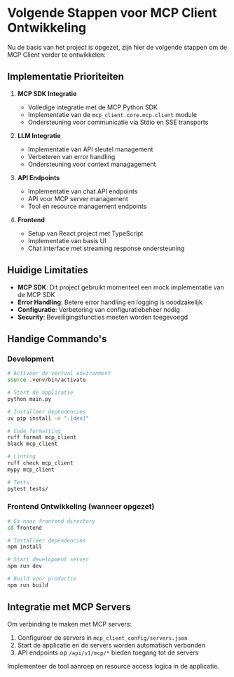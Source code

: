 # Volgende Stappen voor MCP Client Ontwikkeling

Nu de basis van het project is opgezet, zijn hier de volgende stappen om de MCP Client verder te ontwikkelen:

## Implementatie Prioriteiten

1. **MCP SDK Integratie**
   - Volledige integratie met de MCP Python SDK
   - Implementatie van de `mcp_client.core.mcp.client` module
   - Ondersteuning voor communicatie via Stdio en SSE transports

2. **LLM Integratie**
   - Implementatie van API sleutel management
   - Verbeteren van error handling
   - Ondersteuning voor context managagement

3. **API Endpoints**
   - Implementatie van chat API endpoints
   - API voor MCP server management
   - Tool en resource management endpoints

4. **Frontend**
   - Setup van React project met TypeScript
   - Implementatie van basis UI
   - Chat interface met streaming response ondersteuning

## Huidige Limitaties

- **MCP SDK**: Dit project gebruikt momenteel een mock implementatie van de MCP SDK
- **Error Handling**: Betere error handling en logging is noodzakelijk
- **Configuratie**: Verbetering van configuratiebeheer nodig
- **Security**: Beveiligingsfuncties moeten worden toegevoegd

## Handige Commando's

### Development

```bash
# Activeer de virtual environment
source .venv/bin/activate

# Start de applicatie
python main.py

# Installeer dependencies
uv pip install -e ".[dev]"

# Code formatting
ruff format mcp_client
black mcp_client

# Linting
ruff check mcp_client
mypy mcp_client

# Tests
pytest tests/
```

### Frontend Ontwikkeling (wanneer opgezet)

```bash
# Ga naar frontend directory
cd frontend

# Installeer dependencies
npm install

# Start development server
npm run dev

# Build voor productie
npm run build
```

## Integratie met MCP Servers

Om verbinding te maken met MCP servers:

1. Configureer de servers in `mcp_client_config/servers.json`
2. Start de applicatie en de servers worden automatisch verbonden
3. API endpoints op `/api/v1/mcp/*` bieden toegang tot de servers

Implementeer de tool aanroep en resource access logica in de applicatie.